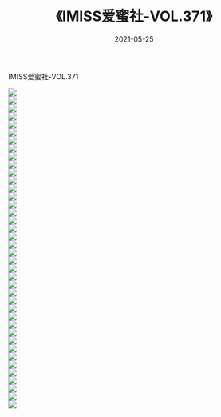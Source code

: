 ﻿---
layout: post
title:  《IMISS爱蜜社-VOL.371》
date:   2021-05-25
img: http://img.660000.xyz/Sharelink/网络美图/2021/IMISS爱蜜社-VOL.371/000.jpg
categories: [美女, 清纯, 唯美]
---

IMISS爱蜜社-VOL.371

  ![](http://img.660000.xyz/Sharelink/网络美图/2021/IMISS爱蜜社-VOL.371/001.jpg) <br> ![](http://img.660000.xyz/Sharelink/网络美图/2021/IMISS爱蜜社-VOL.371/002.jpg) <br> ![](http://img.660000.xyz/Sharelink/网络美图/2021/IMISS爱蜜社-VOL.371/003.jpg) <br> ![](http://img.660000.xyz/Sharelink/网络美图/2021/IMISS爱蜜社-VOL.371/004.jpg) <br> ![](http://img.660000.xyz/Sharelink/网络美图/2021/IMISS爱蜜社-VOL.371/005.jpg) <br> ![](http://img.660000.xyz/Sharelink/网络美图/2021/IMISS爱蜜社-VOL.371/006.jpg) <br> ![](http://img.660000.xyz/Sharelink/网络美图/2021/IMISS爱蜜社-VOL.371/007.jpg) <br> ![](http://img.660000.xyz/Sharelink/网络美图/2021/IMISS爱蜜社-VOL.371/008.jpg) <br> ![](http://img.660000.xyz/Sharelink/网络美图/2021/IMISS爱蜜社-VOL.371/009.jpg) <br> ![](http://img.660000.xyz/Sharelink/网络美图/2021/IMISS爱蜜社-VOL.371/010.jpg) <br> ![](http://img.660000.xyz/Sharelink/网络美图/2021/IMISS爱蜜社-VOL.371/011.jpg) <br> ![](http://img.660000.xyz/Sharelink/网络美图/2021/IMISS爱蜜社-VOL.371/012.jpg) <br> ![](http://img.660000.xyz/Sharelink/网络美图/2021/IMISS爱蜜社-VOL.371/013.jpg) <br> ![](http://img.660000.xyz/Sharelink/网络美图/2021/IMISS爱蜜社-VOL.371/014.jpg) <br> ![](http://img.660000.xyz/Sharelink/网络美图/2021/IMISS爱蜜社-VOL.371/015.jpg) <br> ![](http://img.660000.xyz/Sharelink/网络美图/2021/IMISS爱蜜社-VOL.371/016.jpg) <br> ![](http://img.660000.xyz/Sharelink/网络美图/2021/IMISS爱蜜社-VOL.371/017.jpg) <br> ![](http://img.660000.xyz/Sharelink/网络美图/2021/IMISS爱蜜社-VOL.371/018.jpg) <br> ![](http://img.660000.xyz/Sharelink/网络美图/2021/IMISS爱蜜社-VOL.371/019.jpg) <br> ![](http://img.660000.xyz/Sharelink/网络美图/2021/IMISS爱蜜社-VOL.371/020.jpg) <br> ![](http://img.660000.xyz/Sharelink/网络美图/2021/IMISS爱蜜社-VOL.371/021.jpg) <br> ![](http://img.660000.xyz/Sharelink/网络美图/2021/IMISS爱蜜社-VOL.371/022.jpg) <br> ![](http://img.660000.xyz/Sharelink/网络美图/2021/IMISS爱蜜社-VOL.371/023.jpg) <br> ![](http://img.660000.xyz/Sharelink/网络美图/2021/IMISS爱蜜社-VOL.371/024.jpg) <br> ![](http://img.660000.xyz/Sharelink/网络美图/2021/IMISS爱蜜社-VOL.371/025.jpg) <br> ![](http://img.660000.xyz/Sharelink/网络美图/2021/IMISS爱蜜社-VOL.371/026.jpg) <br> ![](http://img.660000.xyz/Sharelink/网络美图/2021/IMISS爱蜜社-VOL.371/027.jpg) <br> ![](http://img.660000.xyz/Sharelink/网络美图/2021/IMISS爱蜜社-VOL.371/028.jpg) <br> ![](http://img.660000.xyz/Sharelink/网络美图/2021/IMISS爱蜜社-VOL.371/029.jpg) <br> ![](http://img.660000.xyz/Sharelink/网络美图/2021/IMISS爱蜜社-VOL.371/030.jpg) <br> ![](http://img.660000.xyz/Sharelink/网络美图/2021/IMISS爱蜜社-VOL.371/031.jpg) <br> ![](http://img.660000.xyz/Sharelink/网络美图/2021/IMISS爱蜜社-VOL.371/032.jpg) <br> ![](http://img.660000.xyz/Sharelink/网络美图/2021/IMISS爱蜜社-VOL.371/033.jpg) <br> ![](http://img.660000.xyz/Sharelink/网络美图/2021/IMISS爱蜜社-VOL.371/034.jpg) <br> ![](http://img.660000.xyz/Sharelink/网络美图/2021/IMISS爱蜜社-VOL.371/035.jpg) <br> ![](http://img.660000.xyz/Sharelink/网络美图/2021/IMISS爱蜜社-VOL.371/036.jpg) <br> ![](http://img.660000.xyz/Sharelink/网络美图/2021/IMISS爱蜜社-VOL.371/037.jpg) <br> ![](http://img.660000.xyz/Sharelink/网络美图/2021/IMISS爱蜜社-VOL.371/038.jpg) <br> ![](http://img.660000.xyz/Sharelink/网络美图/2021/IMISS爱蜜社-VOL.371/039.jpg) <br> ![](http://img.660000.xyz/Sharelink/网络美图/2021/IMISS爱蜜社-VOL.371/040.jpg) <br>